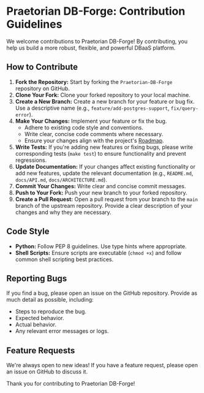 # Praetorian DB-Forge: Contribution Guidelines

We welcome contributions to Praetorian DB-Forge! By contributing, you help us build a more robust, flexible, and powerful DBaaS platform.

## How to Contribute

1.  **Fork the Repository:** Start by forking the `Praetorian-DB-Forge` repository on GitHub.
2.  **Clone Your Fork:** Clone your forked repository to your local machine.
3.  **Create a New Branch:** Create a new branch for your feature or bug fix. Use a descriptive name (e.g., `feature/add-postgres-support`, `fix/query-error`).
4.  **Make Your Changes:** Implement your feature or fix the bug.
    *   Adhere to existing code style and conventions.
    *   Write clear, concise code comments where necessary.
    *   Ensure your changes align with the project's [Roadmap](TODO.md).
5.  **Write Tests:** If you're adding new features or fixing bugs, please write corresponding tests (`make test`) to ensure functionality and prevent regressions.
6.  **Update Documentation:** If your changes affect existing functionality or add new features, update the relevant documentation (e.g., `README.md`, `docs/API.md`, `docs/ARCHITECTURE.md`).
7.  **Commit Your Changes:** Write clear and concise commit messages.
8.  **Push to Your Fork:** Push your new branch to your forked repository.
9.  **Create a Pull Request:** Open a pull request from your branch to the `main` branch of the upstream repository. Provide a clear description of your changes and why they are necessary.

## Code Style

*   **Python:** Follow PEP 8 guidelines. Use type hints where appropriate.
*   **Shell Scripts:** Ensure scripts are executable (`chmod +x`) and follow common shell scripting best practices.

## Reporting Bugs

If you find a bug, please open an issue on the GitHub repository. Provide as much detail as possible, including:
*   Steps to reproduce the bug.
*   Expected behavior.
*   Actual behavior.
*   Any relevant error messages or logs.

## Feature Requests

We're always open to new ideas! If you have a feature request, please open an issue on GitHub to discuss it.

Thank you for contributing to Praetorian DB-Forge!
